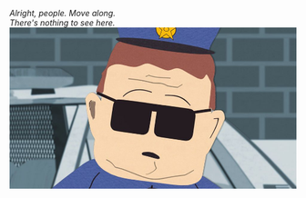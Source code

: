 *Alright, people. Move along.*<br />
*There's nothing to see here.*
![](assets/nothing-to-see-here.jpg)
